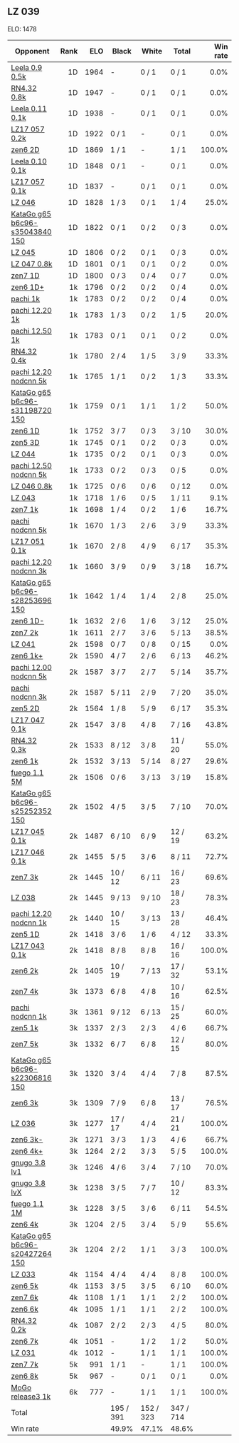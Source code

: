 ## LZ 039 ##

ELO: 1478

Opponent | Rank | ELO | Black | White | Total | Win rate
---------|-----:|----:|-------|-------|-------|-------:
[Leela 0.9 0.5k](Leela%200.9%200.5k.md) | 1D | 1964 | - | 0 / 1 | 0 / 1 | 0.0%
[RN4.32 0.8k](RN4.32%200.8k.md) | 1D | 1947 | - | 0 / 1 | 0 / 1 | 0.0%
[Leela 0.11 0.1k](Leela%200.11%200.1k.md) | 1D | 1938 | - | 0 / 1 | 0 / 1 | 0.0%
[LZ17 057 0.2k](LZ17%20057%200.2k.md) | 1D | 1922 | 0 / 1 | - | 0 / 1 | 0.0%
[zen6 2D](zen6%202D.md) | 1D | 1869 | 1 / 1 | - | 1 / 1 | 100.0%
[Leela 0.10 0.1k](Leela%200.10%200.1k.md) | 1D | 1848 | 0 / 1 | - | 0 / 1 | 0.0%
[LZ17 057 0.1k](LZ17%20057%200.1k.md) | 1D | 1837 | - | 0 / 1 | 0 / 1 | 0.0%
[LZ 046](LZ%20046.md) | 1D | 1828 | 1 / 3 | 0 / 1 | 1 / 4 | 25.0%
[KataGo g65 b6c96-s35043840 150](KataGo%20g65%20b6c96-s35043840%20150.md) | 1D | 1822 | 0 / 1 | 0 / 2 | 0 / 3 | 0.0%
[LZ 045](LZ%20045.md) | 1D | 1806 | 0 / 2 | 0 / 1 | 0 / 3 | 0.0%
[LZ 047 0.8k](LZ%20047%200.8k.md) | 1D | 1801 | 0 / 1 | 0 / 1 | 0 / 2 | 0.0%
[zen7 1D](zen7%201D.md) | 1D | 1800 | 0 / 3 | 0 / 4 | 0 / 7 | 0.0%
[zen6 1D+](zen6%201D+.md) | 1k | 1796 | 0 / 2 | 0 / 2 | 0 / 4 | 0.0%
[pachi 1k](pachi%201k.md) | 1k | 1783 | 0 / 2 | 0 / 2 | 0 / 4 | 0.0%
[pachi 12.20 1k](pachi%2012.20%201k.md) | 1k | 1783 | 1 / 3 | 0 / 2 | 1 / 5 | 20.0%
[pachi 12.50 1k](pachi%2012.50%201k.md) | 1k | 1783 | 0 / 1 | 0 / 1 | 0 / 2 | 0.0%
[RN4.32 0.4k](RN4.32%200.4k.md) | 1k | 1780 | 2 / 4 | 1 / 5 | 3 / 9 | 33.3%
[pachi 12.20 nodcnn 5k](pachi%2012.20%20nodcnn%205k.md) | 1k | 1765 | 1 / 1 | 0 / 2 | 1 / 3 | 33.3%
[KataGo g65 b6c96-s31198720 150](KataGo%20g65%20b6c96-s31198720%20150.md) | 1k | 1759 | 0 / 1 | 1 / 1 | 1 / 2 | 50.0%
[zen6 1D](zen6%201D.md) | 1k | 1752 | 3 / 7 | 0 / 3 | 3 / 10 | 30.0%
[zen5 3D](zen5%203D.md) | 1k | 1745 | 0 / 1 | 0 / 2 | 0 / 3 | 0.0%
[LZ 044](LZ%20044.md) | 1k | 1735 | 0 / 2 | 0 / 1 | 0 / 3 | 0.0%
[pachi 12.50 nodcnn 5k](pachi%2012.50%20nodcnn%205k.md) | 1k | 1733 | 0 / 2 | 0 / 3 | 0 / 5 | 0.0%
[LZ 046 0.8k](LZ%20046%200.8k.md) | 1k | 1725 | 0 / 6 | 0 / 6 | 0 / 12 | 0.0%
[LZ 043](LZ%20043.md) | 1k | 1718 | 1 / 6 | 0 / 5 | 1 / 11 | 9.1%
[zen7 1k](zen7%201k.md) | 1k | 1698 | 1 / 4 | 0 / 2 | 1 / 6 | 16.7%
[pachi nodcnn 5k](pachi%20nodcnn%205k.md) | 1k | 1670 | 1 / 3 | 2 / 6 | 3 / 9 | 33.3%
[LZ17 051 0.1k](LZ17%20051%200.1k.md) | 1k | 1670 | 2 / 8 | 4 / 9 | 6 / 17 | 35.3%
[pachi 12.20 nodcnn 3k](pachi%2012.20%20nodcnn%203k.md) | 1k | 1660 | 3 / 9 | 0 / 9 | 3 / 18 | 16.7%
[KataGo g65 b6c96-s28253696 150](KataGo%20g65%20b6c96-s28253696%20150.md) | 1k | 1642 | 1 / 4 | 1 / 4 | 2 / 8 | 25.0%
[zen6 1D-](zen6%201D-.md) | 1k | 1632 | 2 / 6 | 1 / 6 | 3 / 12 | 25.0%
[zen7 2k](zen7%202k.md) | 1k | 1611 | 2 / 7 | 3 / 6 | 5 / 13 | 38.5%
[LZ 041](LZ%20041.md) | 2k | 1598 | 0 / 7 | 0 / 8 | 0 / 15 | 0.0%
[zen6 1k+](zen6%201k+.md) | 2k | 1590 | 4 / 7 | 2 / 6 | 6 / 13 | 46.2%
[pachi 12.00 nodcnn 5k](pachi%2012.00%20nodcnn%205k.md) | 2k | 1587 | 3 / 7 | 2 / 7 | 5 / 14 | 35.7%
[pachi nodcnn 3k](pachi%20nodcnn%203k.md) | 2k | 1587 | 5 / 11 | 2 / 9 | 7 / 20 | 35.0%
[zen5 2D](zen5%202D.md) | 2k | 1564 | 1 / 8 | 5 / 9 | 6 / 17 | 35.3%
[LZ17 047 0.1k](LZ17%20047%200.1k.md) | 2k | 1547 | 3 / 8 | 4 / 8 | 7 / 16 | 43.8%
[RN4.32 0.3k](RN4.32%200.3k.md) | 2k | 1533 | 8 / 12 | 3 / 8 | 11 / 20 | 55.0%
[zen6 1k](zen6%201k.md) | 2k | 1532 | 3 / 13 | 5 / 14 | 8 / 27 | 29.6%
[fuego 1.1 5M](fuego%201.1%205M.md) | 2k | 1506 | 0 / 6 | 3 / 13 | 3 / 19 | 15.8%
[KataGo g65 b6c96-s25252352 150](KataGo%20g65%20b6c96-s25252352%20150.md) | 2k | 1502 | 4 / 5 | 3 / 5 | 7 / 10 | 70.0%
[LZ17 045 0.1k](LZ17%20045%200.1k.md) | 2k | 1487 | 6 / 10 | 6 / 9 | 12 / 19 | 63.2%
[LZ17 046 0.1k](LZ17%20046%200.1k.md) | 2k | 1455 | 5 / 5 | 3 / 6 | 8 / 11 | 72.7%
[zen7 3k](zen7%203k.md) | 2k | 1445 | 10 / 12 | 6 / 11 | 16 / 23 | 69.6%
[LZ 038](LZ%20038.md) | 2k | 1445 | 9 / 13 | 9 / 10 | 18 / 23 | 78.3%
[pachi 12.20 nodcnn 1k](pachi%2012.20%20nodcnn%201k.md) | 2k | 1440 | 10 / 15 | 3 / 13 | 13 / 28 | 46.4%
[zen5 1D](zen5%201D.md) | 2k | 1418 | 3 / 6 | 1 / 6 | 4 / 12 | 33.3%
[LZ17 043 0.1k](LZ17%20043%200.1k.md) | 2k | 1418 | 8 / 8 | 8 / 8 | 16 / 16 | 100.0%
[zen6 2k](zen6%202k.md) | 2k | 1405 | 10 / 19 | 7 / 13 | 17 / 32 | 53.1%
[zen7 4k](zen7%204k.md) | 3k | 1373 | 6 / 8 | 4 / 8 | 10 / 16 | 62.5%
[pachi nodcnn 1k](pachi%20nodcnn%201k.md) | 3k | 1361 | 9 / 12 | 6 / 13 | 15 / 25 | 60.0%
[zen5 1k](zen5%201k.md) | 3k | 1337 | 2 / 3 | 2 / 3 | 4 / 6 | 66.7%
[zen7 5k](zen7%205k.md) | 3k | 1332 | 6 / 7 | 6 / 8 | 12 / 15 | 80.0%
[KataGo g65 b6c96-s22306816 150](KataGo%20g65%20b6c96-s22306816%20150.md) | 3k | 1320 | 3 / 4 | 4 / 4 | 7 / 8 | 87.5%
[zen6 3k](zen6%203k.md) | 3k | 1309 | 7 / 9 | 6 / 8 | 13 / 17 | 76.5%
[LZ 036](LZ%20036.md) | 3k | 1277 | 17 / 17 | 4 / 4 | 21 / 21 | 100.0%
[zen6 3k-](zen6%203k-.md) | 3k | 1271 | 3 / 3 | 1 / 3 | 4 / 6 | 66.7%
[zen6 4k+](zen6%204k+.md) | 3k | 1264 | 2 / 2 | 3 / 3 | 5 / 5 | 100.0%
[gnugo 3.8 lv1](gnugo%203.8%20lv1.md) | 3k | 1246 | 4 / 6 | 3 / 4 | 7 / 10 | 70.0%
[gnugo 3.8 lvX](gnugo%203.8%20lvX.md) | 3k | 1238 | 3 / 5 | 7 / 7 | 10 / 12 | 83.3%
[fuego 1.1 1M](fuego%201.1%201M.md) | 3k | 1228 | 3 / 5 | 3 / 6 | 6 / 11 | 54.5%
[zen6 4k](zen6%204k.md) | 3k | 1204 | 2 / 5 | 3 / 4 | 5 / 9 | 55.6%
[KataGo g65 b6c96-s20427264 150](KataGo%20g65%20b6c96-s20427264%20150.md) | 3k | 1204 | 2 / 2 | 1 / 1 | 3 / 3 | 100.0%
[LZ 033](LZ%20033.md) | 4k | 1154 | 4 / 4 | 4 / 4 | 8 / 8 | 100.0%
[zen6 5k](zen6%205k.md) | 4k | 1153 | 3 / 5 | 3 / 5 | 6 / 10 | 60.0%
[zen7 6k](zen7%206k.md) | 4k | 1108 | 1 / 1 | 1 / 1 | 2 / 2 | 100.0%
[zen6 6k](zen6%206k.md) | 4k | 1095 | 1 / 1 | 1 / 1 | 2 / 2 | 100.0%
[RN4.32 0.2k](RN4.32%200.2k.md) | 4k | 1087 | 2 / 2 | 2 / 3 | 4 / 5 | 80.0%
[zen6 7k](zen6%207k.md) | 4k | 1051 | - | 1 / 2 | 1 / 2 | 50.0%
[LZ 031](LZ%20031.md) | 4k | 1012 | - | 1 / 1 | 1 / 1 | 100.0%
[zen7 7k](zen7%207k.md) | 5k | 991 | 1 / 1 | - | 1 / 1 | 100.0%
[zen6 8k](zen6%208k.md) | 5k | 967 | - | 0 / 1 | 0 / 1 | 0.0%
[MoGo release3 1k](MoGo%20release3%201k.md) | 6k | 777 | - | 1 / 1 | 1 / 1 | 100.0%
Total | | | 195 / 391 | 152 / 323 | 347 / 714 | 
Win rate| | | 49.9% | 47.1% | 48.6% | 
